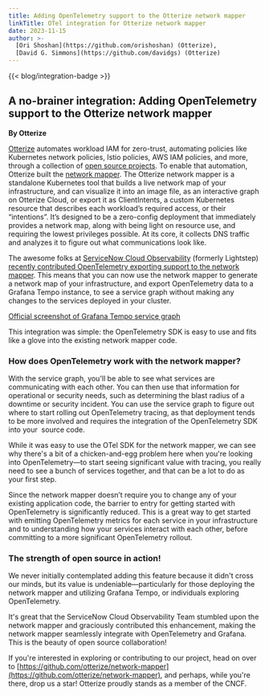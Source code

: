 ```yaml
---
title: Adding OpenTelemetry support to the Otterize network mapper
linkTitle: OTel integration for Otterize network mapper
date: 2023-11-15
author: >-
  [Ori Shoshan](https://github.com/orishoshan) (Otterize),
  [David G. Simmons](https://github.com/davidgs) (Otterize)
---
```


{{< blog/integration-badge >}}

## A no-brainer integration: Adding OpenTelemetry support to the Otterize network mapper

**By Otterize**

[Otterize](https://otterize.com/) automates workload IAM for zero-trust,
automating policies like Kubernetes network policies, Istio policies, AWS IAM
policies, and more, through a collection of
[open source projects](https://github.com/otterize). To enable that automation,
Otterize built the [network mapper](https://github.com/otterize/network-mapper).
The Otterize network mapper is a standalone Kubernetes tool that builds a live
network map of your infrastructure, and can visualize it into an image file, as
an interactive graph on Otterize Cloud, or export it as ClientIntents, a custom
Kubernetes resource that describes each workload’s required access, or their
“intentions”. It’s designed to be a zero-config deployment that immediately
provides a network map, along with being light on resource use, and requiring
the lowest privileges possible. At its core, it collects DNS traffic and
analyzes it to figure out what communications look like.

The awesome folks at
[ServiceNow Cloud Observability](https://www.servicenow.com/products/observability.html)
(formerly Lightstep)
[recently contributed OpenTelemetry exporting support to the network mapper](https://github.com/otterize/network-mapper/pull/141).
This means that you can now use the network mapper to generate a network map of
your infrastructure, and export OpenTelemetry data to a Grafana Tempo instance,
to see a service graph without making any changes to the services deployed in
your cluster.

[Official screenshot of Grafana Tempo service graph](otterize-otel.png)

This integration was simple: the OpenTelemetry SDK is easy to use and fits like
a glove into the existing network mapper code.

### How does OpenTelemetry work with the network mapper?

With the service graph, you'll be able to see what services are communicating
with each other. You can then use that information for operational or security
needs, such as determining the blast radius of a downtime or security incident.
You can use the service graph to figure out where to start rolling out
OpenTelemetry tracing, as that deployment tends to be more involved and requires
the integration of the OpenTelemetry SDK into your  source code.

While it was easy to use the OTel SDK for the network mapper, we can see why
there's a bit of a chicken-and-egg problem here when you're looking into
OpenTelemetry—to start seeing significant value with tracing, you really need to
see a bunch of services together, and that can be a lot to do as your first
step.

Since the network mapper doesn’t require you to change any of your existing
application code, the barrier to entry for getting started with OpenTelemetry is
significantly reduced. This is a great way to get started with emitting
OpenTelemetry metrics for each service in your infrastructure and to
understanding how your services interact with each other, before committing to a
more significant OpenTelemetry rollout.

### The strength of open source in action!

We never initially contemplated adding this feature because it didn't cross our
minds, but its value is undeniable—particularly for those deploying the network
mapper and utilizing Grafana Tempo, or individuals exploring OpenTelemetry.

It's great that the ServiceNow Cloud Observability Team stumbled upon the
network mapper and graciously contributed this enhancement, making the network
mapper seamlessly integrate with OpenTelemetry and Grafana. This is the beauty
of open source collaboration!

If you're interested in exploring or contributing to our project, head on over
to
[https://github.com/otterize/network-mapper](https://github.com/otterize/network-mapper),
and perhaps, while you're there, drop us a star! Otterize proudly stands as a
member of the CNCF.
